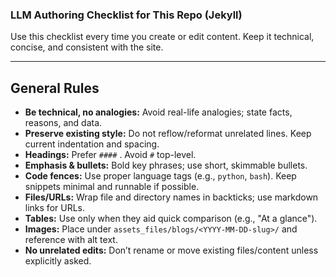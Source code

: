 ### LLM Authoring Checklist for This Repo (Jekyll)

Use this checklist every time you create or edit content. Keep it technical, concise, and consistent with the site.

---

## General Rules

- **Be technical, no analogies:** Avoid real-life analogies; state facts, reasons, and data.
- **Preserve existing style:** Do not reflow/reformat unrelated lines. Keep current indentation and spacing.
- **Headings:** Prefer `####` . Avoid `#` top-level.
- **Emphasis & bullets:** Bold key phrases; use short, skimmable bullets.
- **Code fences:** Use proper language tags (e.g., `python`, `bash`). Keep snippets minimal and runnable if possible.
- **Files/URLs:** Wrap file and directory names in backticks; use markdown links for URLs.
- **Tables:** Use only when they aid quick comparison (e.g., "At a glance").
- **Images:** Place under `assets_files/blogs/<YYYY-MM-DD-slug>/` and reference with alt text.
- **No unrelated edits:** Don’t rename or move existing files/content unless explicitly asked.